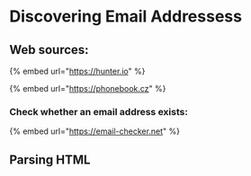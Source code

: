 # Discovering Email Addressess

## Web sources:

{% embed url="https://hunter.io" %}

{% embed url="https://phonebook.cz" %}

### Check whether an email address exists:

{% embed url="https://email-checker.net" %}

## Parsing HTML

##

